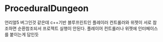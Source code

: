 # ProceduralDungeon
 
언리얼5 버그인것 같은데
c++기반 블루프린트인 플레이러 컨트롤러와 위젯이 서로 참조하면 순환참조되서 프로젝트 실행이 안된다.
플레이어 컨트롤러나 위젯에 인터페이스를 붙이는게 답인듯
